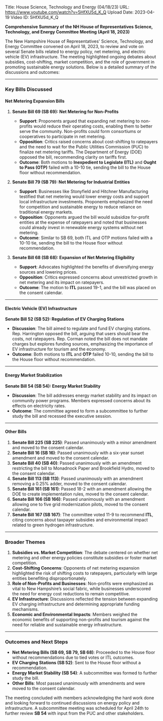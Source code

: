 Title: House Science, Technology and Energy (04/18/23)
URL: https://www.youtube.com/watch?v=5HfXU5d_K_Q
Upload Date: 2023-04-19
Video ID: 5HfXU5d_K_Q

**Comprehensive Summary of the NH House of Representatives Science, Technology, and Energy Committee Meeting (April 18, 2023)**

The New Hampshire House of Representatives' Science, Technology, and Energy Committee convened on April 18, 2023, to review and vote on several Senate bills related to energy policy, net metering, and electric vehicle (EV) infrastructure. The meeting highlighted ongoing debates about subsidies, cost-shifting, market competition, and the role of government in promoting sustainable energy solutions. Below is a detailed summary of the discussions and outcomes:

---

### **Key Bills Discussed**

#### **Net Metering Expansion Bills**
1. **Senate Bill 69 (SB 69): Net Metering for Non-Profits**
   - **Support**: Proponents argued that expanding net metering to non-profits would reduce their operating costs, enabling them to better serve the community. Non-profits could form consortiums or cooperatives to participate in net metering.
   - **Opposition**: Critics raised concerns about cost-shifting to ratepayers and the need to wait for the Public Utilities Commission (PUC) to finalize net metering tariffs. The Department of Energy (DOE) opposed the bill, recommending clarity on tariffs first.
   - **Outcome**: Both motions to **Inexpedient to Legislate (ITL)** and **Ought to Pass (OTP)** failed with a 10-10 tie, sending the bill to the House floor without recommendation.

2. **Senate Bill 79 (SB 79): Net Metering for Industrial Entities**
   - **Support**: Businesses like Stonyfield and Hitchner Manufacturing testified that net metering would lower energy costs and support local infrastructure investments. Proponents emphasized the need for competition and sustainable energy to reduce reliance on traditional energy markets.
   - **Opposition**: Opponents argued the bill would subsidize for-profit entities at the expense of ratepayers and noted that businesses could already invest in renewable energy systems without net metering.
   - **Outcome**: Similar to SB 69, both ITL and OTP motions failed with a 10-10 tie, sending the bill to the House floor without recommendation.

3. **Senate Bill 68 (SB 68): Expansion of Net Metering Eligibility**
   - **Support**: Advocates highlighted the benefits of diversifying energy sources and lowering prices.
   - **Opposition**: Critics expressed concerns about unrestricted growth in net metering and its impact on ratepayers.
   - **Outcome**: The motion to **ITL** passed 19-1, and the bill was placed on the consent calendar.

---

#### **Electric Vehicle (EV) Infrastructure**
**Senate Bill 52 (SB 52): Regulation of EV Charging Stations**
   - **Discussion**: The bill aimed to regulate and fund EV charging stations. Rep. Harrington opposed the bill, arguing that users should bear the costs, not ratepayers. Rep. Corman noted the bill does not mandate charges but explores funding sources, emphasizing the importance of EV infrastructure for tourism and the economy.
   - **Outcome**: Both motions to **ITL** and **OTP** failed 10-10, sending the bill to the House floor without recommendation.

---

#### **Energy Market Stabilization**
**Senate Bill 54 (SB 54): Energy Market Stability**
   - **Discussion**: The bill addresses energy market stability and its impact on community power programs. Members expressed concerns about its effects on electricity rates.
   - **Outcome**: The committee agreed to form a subcommittee to further study the bill and recessed the executive session.

---

#### **Other Bills**
1. **Senate Bill 225 (SB 225)**: Passed unanimously with a minor amendment and moved to the consent calendar.
2. **Senate Bill 16 (SB 16)**: Passed unanimously with a six-year sunset amendment and moved to the consent calendar.
3. **Senate Bill 40 (SB 40)**: Passed unanimously with an amendment restricting the bill to Monadnock Paper and Brookfield Hydro, moved to the consent calendar.
4. **Senate Bill 113 (SB 113)**: Passed unanimously with an amendment removing a 0.25% adder, moved to the consent calendar.
5. **Senate Bill 161 (SB 161)**: Passed 18-2 with an amendment allowing the DOE to create implementation rules, moved to the consent calendar.
6. **Senate Bill 166 (SB 166)**: Passed unanimously with an amendment allowing one to five grid modernization pilots, moved to the consent calendar.
7. **Senate Bill 167 (SB 167)**: The committee voted 11-9 to recommend **ITL**, citing concerns about taxpayer subsidies and environmental impact related to green hydrogen infrastructure.

---

### **Broader Themes**
1. **Subsidies vs. Market Competition**: The debate centered on whether net metering and other energy policies constitute subsidies or foster market competition.
2. **Cost-Shifting Concerns**: Opponents of net metering expansion highlighted the risk of shifting costs to ratepayers, particularly with large entities benefiting disproportionately.
3. **Role of Non-Profits and Businesses**: Non-profits were emphasized as vital to New Hampshire’s social fabric, while businesses underscored the need for energy cost reductions to remain competitive.
4. **EV Infrastructure**: Discussions reflected the tension between expanding EV charging infrastructure and determining appropriate funding mechanisms.
5. **Economic and Environmental Impacts**: Members weighed the economic benefits of supporting non-profits and tourism against the need for reliable and sustainable energy infrastructure.

---

### **Outcomes and Next Steps**
- **Net Metering Bills (SB 69, SB 79, SB 68)**: Proceeded to the House floor without recommendations due to tied votes or ITL outcomes.
- **EV Charging Stations (SB 52)**: Sent to the House floor without a recommendation.
- **Energy Market Stability (SB 54)**: A subcommittee was formed to further study the bill.
- **Other Bills**: Most passed unanimously with amendments and were moved to the consent calendar.

The meeting concluded with members acknowledging the hard work done and looking forward to continued discussions on energy policy and infrastructure. A subcommittee meeting was scheduled for April 24th to further review **SB 54** with input from the PUC and other stakeholders.